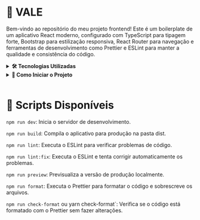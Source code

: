 # 🌈 VALE

Bem-vindo ao repositório do meu projeto frontend! Este é um boilerplate de um aplicativo React moderno, configurado com TypeScript para tipagem forte, Bootstrap para estilização responsiva, React Router para navegação e ferramentas de desenvolvimento como Prettier e ESLint para manter a qualidade e consistência do código.

<details>
<summary><strong>🛠️ Tecnologias Utilizadas</strong></summary><br />

- **REACT:** Um Framework JavaScript para construir interfaces de usuário interativas;
- **TypeScript:** Um superconjunto de JavaScript que adiciona tipagem estática, melhorando a escalabilidade e a detecção de erros em tempo de desenvolvimento;
- **Bootstrap**: O framework CSS mais popular do mundo para construir layouts responsivos e mobile-first com componentes pré-estilizados;
- **React Router DOM**: Uma biblioteca de roteamento declarativo para aplicações React, permitindo a navegação entre diferentes views da aplicação;
- **Prettier:** Um formatador de código opinativo que garante um estilo de código consistente em todo o projeto;
- **ESLint:** Uma ferramenta de linting estática para identificar padrões problemáticos no código JavaScript/TypeScript.
</details>

<details><br />
<summary><strong>🚀 Como Iniciar o Projeto</strong></summary><br />

**Pré-requisitos**
Certifique-se de ter o Node.js e o npm instalados.
**Instalação**
Clone este repositório para sua máquina local:

- `git clone https://github.com/ezioborges/ong-vale-front.git`
- Navegue até o diretório do projeto:
- cd ong-vale-front
- Instale as dependências:
- npm install
- npm start
</details>
<br />

# 📜 Scripts Disponíveis

`npm run dev`: Inicia o servidor de desenvolvimento.

`npm run build`: Compila o aplicativo para produção na pasta dist.

`npm run lint`: Executa o ESLint para verificar problemas de código.

`npm run lint:fix`: Executa o ESLint e tenta corrigir automaticamente os problemas.

`npm run preview`: Previsualiza a versão de produção localmente.

`npm run format`: Executa o Prettier para formatar o código e sobrescreve os arquivos.

`npm run check-format` ou yarn check-format`: Verifica se o código está formatado com o Prettier sem fazer alterações.
